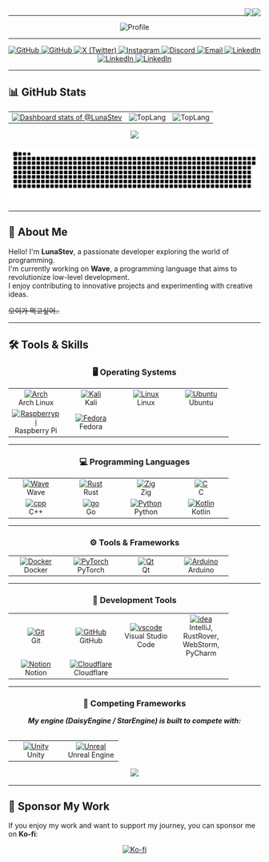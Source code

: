 <div align="right">
  <img src="https://komarev.com/ghpvc/?username=LunaStev&&style=flat-square" align="right" />
  <img src="https://img.shields.io/github/stars/LunaStev?affiliations=OWNER%2CCOLLABORATOR&style=flat-square" align="right" />
</div>

---

<div align="center">
<img src="https://capsule-render.vercel.app/api?type=waving&text=🌙%20LunaStev&animation=fadeIn&fontColor=8b00ff&height=200&color=8b00ff" alt="Profile" />

</div>

---

<div align="center">
  <a href="https://github.com/LunaStev" target="_blank">
    <img src="https://img.shields.io/badge/GitHub-181717?style=for-the-badge&logo=github&logoColor=white" alt="GitHub" />
  </a>
  <a href="https://github.com/sponsors/LunaStev" target="_blank">
    <img src="https://img.shields.io/badge/Sponsor-LunaStev-ff69b4?logo=GitHub%20Sponsors&style=for-the-badge" alt="GitHub" />
  </a>
  <a href="https://twitter.com/LunaStev_" target="_blank">
    <img src="https://img.shields.io/badge/X-1DA1F2?style=for-the-badge&logo=twitter&logoColor=white" alt="X (Twitter)" />
  </a>
  <a href="https://instagram.com/1unnuiz" target="_blank">
    <img src="https://img.shields.io/badge/Instagram-E4405F?style=for-the-badge&logo=instagram&logoColor=white" alt="Instagram" />
  </a>
  <a href="https://discord.gg/Kuk2qXFjc5" target="_blank">
    <img src="https://img.shields.io/badge/Discord-5865F2?style=for-the-badge&logo=discord&logoColor=white" alt="Discord" />
  </a>
  <a href="mailto:lunastev@gurmstudios.com" target="_blank">
    <img src="https://img.shields.io/badge/Email-D14836?style=for-the-badge&logo=gmail&logoColor=white" alt="Email" />
  </a>
  <a href="https://www.linkedin.com/in/lunastev/" target="_blank">
    <img src="https://img.shields.io/badge/LinkedIn-0A66C2?style=for-the-badge&logo=linkedin&logoColor=white" alt="LinkedIn" />
  </a>
  <a href="https://blog.naver.com/lunastev/" target="_blank">
    <img src="https://img.shields.io/badge/네이버-블로그-1cd94e?style=for-the-badge&logo=linkedin&logoColor=white" alt="LinkedIn" />
  </a>  
  <a href="https://dev.to/lunastev/" target="_blank">
    <img src="https://img.shields.io/badge/dev-to-000000?style=for-the-badge&logo=linkedin&logoColor=white" alt="LinkedIn" />
  </a>
</div>

---

## 📊 GitHub Stats

<div align="center">

<table>
  <tr>
    <td>
      <a href="https://next.ossinsight.io/widgets/official/compose-user-dashboard-stats?user_id=96914208" target="_blank">
        <picture>
          <source media="(prefers-color-scheme: dark)" srcset="https://next.ossinsight.io/widgets/official/compose-user-dashboard-stats/thumbnail.png?user_id=96914208&image_size=auto&color_scheme=dark" width="385">
          <img alt="Dashboard stats of @LunaStev" src="https://next.ossinsight.io/widgets/official/compose-user-dashboard-stats/thumbnail.png?user_id=96914208&image_size=auto&color_scheme=light" width="385">
        </picture>
      </a>
    </td>
    <td>
      <img alt="TopLang" src="https://github-readme-stats.vercel.app/api/top-langs/?username=LunaStev&layout=compact" width="385">
    </td>
    <td>
      <img alt="TopLang" src="https://github-readme-stats.vercel.app/api?username=LunaStev&layout=compact" width="385">
    </td>
  </tr>
</table>

<img src="https://render.gitanimals.org/farms/{LunaStev}"/>

</div>

<p align="center">
  <img src="github-user-contribution.svg" alt="GitHub Contributions" />
</p>

---

## 🌟 About Me

Hello! I'm **LunaStev**, a passionate developer exploring the world of programming.  
I'm currently working on **Wave**, a programming language that aims to revolutionize low-level development.  
I enjoy contributing to innovative projects and experimenting with creative ideas.

<s>오이가 먹고싶어..</s>

---

## 🛠️ Tools & Skills

<div align="center">
  <h3 align="center"> 🖥️ Operating Systems </h3>
  <table>
    <tr>
      <td align="center" width="96">
        <a href="#"><img src="https://skillicons.dev/icons?i=arch" width="48" height="48" alt="Arch" /></a>
        <br>Arch Linux
      </td>
      <td align="center" width="96">
        <a href="#"><img src="https://skillicons.dev/icons?i=kali" width="48" height="48" alt="Kali" /></a>
        <br>Kali
      </td>
      <td align="center" width="96">
        <a href="#"><img src="https://skillicons.dev/icons?i=linux" width="48" height="48" alt="Linux" /></a>
        <br>Linux
      </td>
      <td align="center" width="96">
        <a href="#"><img src="https://skillicons.dev/icons?i=ubuntu" width="48" height="48" alt="Ubuntu" /></a>
        <br>Ubuntu
      </td>
    </tr>
    <tr>
      <td align="center" width="96">
        <a href="#"><img src="https://skillicons.dev/icons?i=raspberrypi" width="48" height="48" alt="Raspberrypi" /></a>
        <br>Raspberry Pi
      </td>
      <td align="center" width="96">
        <a href="#"><img src="https://upload.wikimedia.org/wikipedia/commons/thumb/4/41/Fedora_icon_%282021%29.svg/2089px-Fedora_icon_%282021%29.svg.png" width="48" height="48" alt="Fedora" /></a>
        <br>Fedora
      </td>
    </tr>
  </table>
</div>

---

<div align="center">
  <h3 align="center"> 💻 Programming Languages </h3>
  <table>
    <tr>
      <td align="center" width="96">
        <a href="#"><img src="https://www.wave-lang.dev/img/logo.svg" width="48" height="48" alt="Wave" /></a>
        <br>Wave
      </td>
      <td align="center" width="96">
        <a href="#"><img src="https://skillicons.dev/icons?i=rust" width="48" height="48" alt="Rust" /></a>
        <br>Rust
      </td>
      <td align="center" width="96">
        <a href="#"><img src="https://skillicons.dev/icons?i=zig" width="48" height="48" alt="Zig" /></a>
        <br>Zig
      </td>
      <td align="center" width="96">
        <a href="#"><img src="https://skillicons.dev/icons?i=c" width="48" height="48" alt="C" /></a>
        <br>C
      </td>
    </tr>
    <tr>
      <td align="center" width="96">
        <a href="#"><img src="https://skillicons.dev/icons?i=cpp" width="48" height="48" alt="cpp" /></a>
        <br>C++
      </td>
      <td align="center" width="96">
        <a href="#"><img src="https://skillicons.dev/icons?i=go" width="48" height="48" alt="go" /></a>
        <br>Go
      </td>
      <td align="center" width="96">
        <a href="#"><img src="https://skillicons.dev/icons?i=py" width="48" height="48" alt="Python" /></a>
        <br>Python
      </td>
      <td align="center" width="96">
        <a href="#"><img src="https://skillicons.dev/icons?i=kotlin" width="48" height="48" alt="Kotlin" /></a>
        <br>Kotlin
      </td>
    </tr>
  </table>
</div>

---

<div align="center">
  <h3 align="center"> ⚙️ Tools & Frameworks </h3>
  <table>
    <tr>
      <td align="center" width="96">
        <a href="#"><img src="https://skillicons.dev/icons?i=docker" width="48" height="48" alt="Docker" /></a>
        <br>Docker
      </td>
      <td align="center" width="96">
        <a href="#"><img src="https://skillicons.dev/icons?i=pytorch" width="48" height="48" alt="PyTorch" /></a>
        <br>PyTorch
      </td>
      <td align="center" width="96">
        <a href="#"><img src="https://skillicons.dev/icons?i=qt" width="48" height="48" alt="Qt" /></a>
        <br>Qt
      </td>
      <td align="center" width="96">
        <a href="#"><img src="https://skillicons.dev/icons?i=arduino" width="48" height="48" alt="Arduino" /></a>
        <br>Arduino
      </td>
    </tr>
  </table>
</div>

---

<div align="center">
  <h3 align="center"> 🚀 Development Tools </h3>
  <table>
    <tr>
      <td align="center" width="96">
        <a href="#"><img src="https://skillicons.dev/icons?i=git" width="48" height="48" alt="Git" /></a>
        <br>Git
      </td>
      <td align="center" width="96">
        <a href="#"><img src="https://skillicons.dev/icons?i=github" width="48" height="48" alt="GitHub" /></a>
        <br>GitHub
      </td>
      <td align="center" width="96">
        <a href="#"><img src="https://skillicons.dev/icons?i=vscode" width="48" height="48" alt="vscode" /></a>
        <br>Visual Studio Code
      </td>
      <td align="center" width="96">
        <a href="#"><img src="https://skillicons.dev/icons?i=idea" width="48" height="48" alt="idea" /></a>
        <br>IntelliJ, RustRover, WebStorm, PyCharm
      </td>
    </tr>
    <tr>
      <td align="center" width="96">
        <a href="#"><img src="https://skillicons.dev/icons?i=notion" width="48" height="48" alt="Notion" /></a>
        <br>Notion
      </td>
      <td align="center" width="96">
        <a href="#"><img src="https://skillicons.dev/icons?i=cloudflare" width="48" height="48" alt="Cloudflare" /></a>
        <br>Cloudflare
      </td>
    </tr>
  </table>
</div>

---

<div align="center">
  <h3 align="center"> 🥊 Competing Frameworks </h3>
  <i><b>My engine (DaisyEngine / StarEngine) is built to compete with:</b></i><br><br>
  <table>
    <tr>
      <td align="center" width="96">
        <a href="#"><img src="https://skillicons.dev/icons?i=unity" width="48" height="48" alt="Unity" /></a>
        <br>Unity
      </td>
      <td align="center" width="96">
        <a href="#"><img src="https://skillicons.dev/icons?i=unreal" width="48" height="48" alt="Unreal" /></a>
        <br>Unreal Engine
      </td>
    </tr>
  </table>
</div>

<p align="center">
  <a href="https://skillicons.dev">
    <img src="https://skillicons.dev/icons?i=unity,unreal" />
  </a>
</p>

---

## 💖 Sponsor My Work

If you enjoy my work and want to support my journey, you can sponsor me on **Ko-fi**:  
<div align="center">
  <a href="https://ko-fi.com/lunasev" target="_blank">
    <img src="https://cdn.ko-fi.com/cdn/kofi1.png?v=2" width="200" alt="Ko-fi" />
  </a>
</div>
